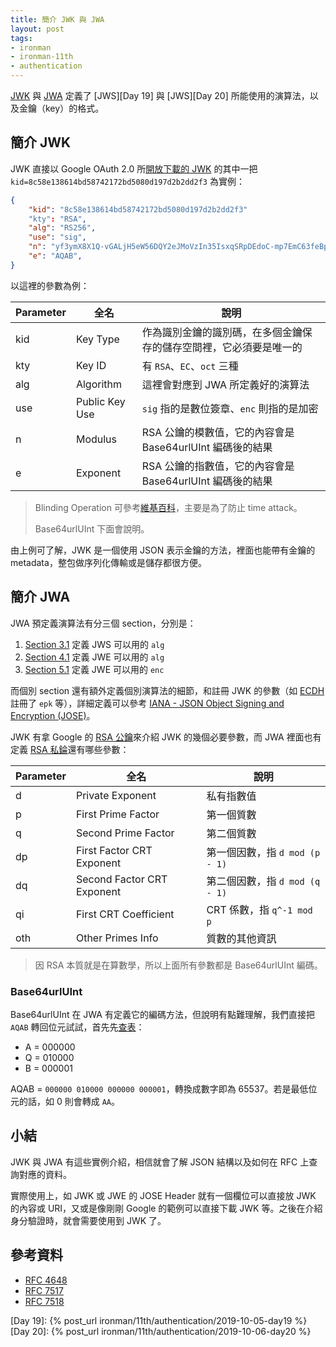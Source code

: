```yaml
---
title: 簡介 JWK 與 JWA
layout: post
tags:
- ironman
- ironman-11th
- authentication
---
```


[JWK][RFC 7517] 與 [JWA][RFC 7518] 定義了 [JWS][Day 19] 與 [JWS][Day 20] 所能使用的演算法，以及金鑰（key）的格式。

## 簡介 JWK 

JWK 直接以 Google OAuth 2.0 所[開放下載的 JWK](https://www.googleapis.com/oauth2/v3/certs) 的其中一把 `kid=8c58e138614bd58742172bd5080d197d2b2dd2f3` 為實例：

```json
{
    "kid": "8c58e138614bd58742172bd5080d197d2b2dd2f3"
    "kty": "RSA",
    "alg": "RS256",
    "use": "sig",
    "n": "yf3ymX8X1Q-vGALjH5eW56DQY2eJMoVzIn35IsxqSRpDEdoC-mp7EmC63feBp_1uRR9ITCwliuNYAV1yOmpSOstGDRknhp5mzmc_EovqDH4jwI_TWmsDMDZ7rHTKq5DFKzAVJlkk85OLbbt1PU1ZCF2eYtCzb57STrhvhmuAPgmoqROmNUKF5BcBQw7pvKqV2CjJRdKUmxs_zW9qNUYyDZaPYMfiloGjytsFsPp-lyQyxbXJoUbUD7jA6cUb3mOtzpROAgkYZyS740g-GZcVLapqAwC6UZxlCN-lXbGab7c-QrCMvDwfu2U3AQSvI38u95MabrjHZWsWRCbqJVfHIw",
    "e": "AQAB",
}
```

以這裡的參數為例：

| Parameter | 全名 | 說明 |
| --- | --- | --- |
| kid | Key Type | 作為識別金鑰的識別碼，在多個金鑰保存的儲存空間裡，它必須要是唯一的 |
| kty | Key ID | 有 `RSA`、`EC`、`oct` 三種 |
| alg | Algorithm | 這裡會對應到 JWA 所定義好的演算法 |
| use | Public Key Use | `sig` 指的是數位簽章、`enc` 則指的是加密 |
| n | Modulus | RSA 公鑰的模數值，它的內容會是 Base64urlUInt 編碼後的結果 |
| e | Exponent | RSA 公鑰的指數值，它的內容會是 Base64urlUInt 編碼後的結果 |

> Blinding Operation 可參考[維基百科](https://en.wikipedia.org/wiki/Blinding_(cryptography))，主要是為了防止 time attack。
>
> Base64urlUInt 下面會說明。

由上例可了解，JWK 是一個使用 JSON 表示金鑰的方法，裡面也能帶有金鑰的 metadata，整包做序列化傳輸或是儲存都很方便。

## 簡介 JWA

JWA 預定義演算法有分三個 section，分別是：

1. [Section 3.1](https://tools.ietf.org/html/rfc7518#section-3.1) 定義 JWS 可以用的 `alg`
2. [Section 4.1](https://tools.ietf.org/html/rfc7518#section-4.1) 定義 JWE 可以用的 `alg`
3. [Section 5.1](https://tools.ietf.org/html/rfc7518#section-5.1) 定義 JWE 可以用的 `enc`

而個別 section 還有額外定義個別演算法的細節，和註冊 JWK 的參數（如 [ECDH](https://tools.ietf.org/html/rfc7518#section-4.6.1) 註冊了 `epk` 等），詳細定義可以參考 [IANA - JSON Object Signing and Encryption (JOSE)](https://www.iana.org/assignments/jose/jose.xhtml)。

JWK 有拿 Google 的 [RSA 公鑰](https://tools.ietf.org/html/rfc7518#section-6.3.1)來介紹 JWK 的幾個必要參數，而 JWA 裡面也有定義 [RSA 私錀](https://tools.ietf.org/html/rfc7518#section-6.3.2)還有哪些參數：

| Parameter | 全名 | 說明 |
| --- | --- | --- |
| d | Private Exponent | 私有指數值 |
| p | First Prime Factor | 第一個質數 |
| q | Second Prime Factor | 第二個質數 |
| dp | First Factor CRT Exponent | 第一個因數，指 `d mod (p - 1)` |
| dq | Second Factor CRT Exponent | 第二個因數，指 `d mod (q - 1)` |
| qi | First CRT Coefficient | CRT 係數，指 `q^-1 mod p` |
| oth | Other Primes Info | 質數的其他資訊 |

> 因 RSA 本質就是在算數學，所以上面所有參數都是 Base64urlUInt 編碼。

### Base64urlUInt

Base64urlUInt 在 JWA 有定義它的編碼方法，但說明有點難理解，我們直接把 `AQAB` 轉回位元試試，首先先[查表](https://tools.ietf.org/html/rfc4648#section-4)：

* A = 000000
* Q = 010000
* B = 000001

AQAB = `000000 010000 000000 000001`，轉換成數字即為 65537。若是最低位元的話，如 0 則會轉成 `AA`。

## 小結

JWK 與 JWA 有這些實例介紹，相信就會了解 JSON 結構以及如何在 RFC 上查詢對應的資料。

實際使用上，如 JWK 或 JWE 的 JOSE Header 就有一個欄位可以直接放 JWK 的內容或 URI，又或是像剛剛 Google 的範例可以直接下載 JWK 等。之後在介紹身分驗證時，就會需要使用到 JWK 了。

## 參考資料

* [RFC 4648][]
* [RFC 7517][]
* [RFC 7518][]

[RFC 4648]: https://tools.ietf.org/html/rfc4648
[RFC 7517]: https://tools.ietf.org/html/rfc7517
[RFC 7518]: https://tools.ietf.org/html/rfc7518

[Day 19]: {% post_url ironman/11th/authentication/2019-10-05-day19 %}
[Day 20]: {% post_url ironman/11th/authentication/2019-10-06-day20 %}
